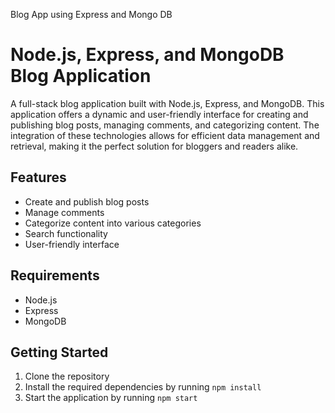 Blog App using Express and Mongo DB

# Node.js, Express, and MongoDB Blog Application

A full-stack blog application built with Node.js, Express, and MongoDB. This application offers a dynamic and user-friendly interface for creating and publishing blog posts, managing comments, and categorizing content. The integration of these technologies allows for efficient data management and retrieval, making it the perfect solution for bloggers and readers alike.

## Features
- Create and publish blog posts
- Manage comments
- Categorize content into various categories
- Search functionality
- User-friendly interface

## Requirements
- Node.js
- Express
- MongoDB

## Getting Started
1. Clone the repository
2. Install the required dependencies by running `npm install`
3. Start the application by running `npm start`

